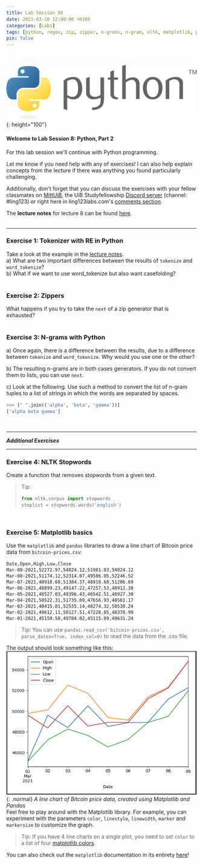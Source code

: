```yaml
---
title: Lab Session 08
date: 2021-03-10 12:00:00 +0100
categories: [Labs]
tags: [python, regex, zip, zipper, n-grams, n-gram, nltk, matplotlib, plot, generator, tokenization, tokenize]
pin: false
---
```


<br>

![Python Logo](/assets/img/lab-post-07/python-logo.png){: height="100"}

#### Welcome to Lab Session 8:  Python, Part 2 <br>

For this lab session we'll continue with Python programming. <br>

Let me know if you need help with any of exercises! I can also help explain concepts from the lecture if there was
anything you found particularly challenging. <br>

Additionally, don't forget that you can discuss the exercises with your fellow classmates on
[MittUiB](https://mitt.uib.no/courses/27100/discussion_topics),
the UiB Studyfellowship [Discord server](https://discord.gg/sXgmWQ2G) (channel: #ling123) or right here in
ling123labs.com's [comments section](#post-extend-wrapper).


The **lecture notes** for lecture 8 can be found
[here](https://lingkurs.h.uib.no/webroot/index.php?page=python/zip&lang=en&course=ling123).
<br>
<br>

---

### Exercise 1: Tokenizer with RE in Python <br>
Take a look at the example in the
[lecture notes](https://lingkurs.h.uib.no/webroot/index.php?page=python/tokenize&lang=en&course=ling123). <br>
a) What are two important differences between the results of `tokenize` and `word_tokenize`? <br>
b) What if we want to use word_tokenize but also want casefolding? <br>
<br>


### Exercise 2: Zippers <br>
What happens if you try to take the `next` of a zip generator that is exhausted? <br>
<br>


### Exercise 3: N-grams with Python <br>
a) Once again, there is a difference between the results, due to a difference between `tokenize` and `word_tokenize`.
Why would you use one or the other? <br>

b) The resulting n-grams are in both cases generators. If you do not convert them to lists, you can use `next`. <br>

c) Look at the following. Use such a method to convert the list of n-gram tuples to a list of strings in which the
words are separated by spaces. <br>
```Python
>>> [" ".join(('alpha', 'beta', 'gamma'))]
['alpha beta gamma']
```

<br>



---

***Additional Exercises***

---


### Exercise 4: NLTK Stopwords
Create a function that removes stopwords from a given text. <br>
> Tip:
> ```python
> from nltk.corpus import stopwords
> stoplist = stopwords.words('english')
> ```

<br>

### Exercise 5: Matplotlib basics
Use the `matplotlib` and `pandas` libraries to draw a line chart of Bitcoin price data from `bitcoin-prices.csv`:

```text
Date,Open,High,Low,Close
Mar-09-2021,52272.97,54824.12,51981.83,54824.12
Mar-08-2021,51174.12,52314.07,49506.05,52246.52
Mar-07-2021,48918.68,51384.37,48918.68,51206.69
Mar-06-2021,48899.23,49147.22,47257.53,48912.38
Mar-05-2021,48527.03,49396.43,46542.51,48927.30
Mar-04-2021,50522.31,51735.09,47656.93,48561.17
Mar-03-2021,48415.81,52535.14,48274.32,50538.24
Mar-02-2021,49612.11,50127.51,47228.85,48378.99
Mar-01-2021,45159.50,49784.02,45115.09,49631.24
```

> Tip:
> You can use `pandas.read_csv('bitcoin-prices.csv', parse_dates=True, index_col=0)` to read the data from the .csv file.

The output should look something like this:
![A line chart of Bitcoin price data](/assets/img/lab-post-08/ex-08-output.png){: .normal}
_A line chart of Bitcoin price data, created using Matplotlib and Pandas_
<br>
Feel free to play around with the Matplotlib library. For example, you can experiment with the parameters
`color`, `linestyle`, `linewidth`, `marker` and `markersize` to customize the graph.
> Tip: If you have 4 line charts on a single plot, you need to set `color` to a list of four
> [matplotlib colors](https://matplotlib.org/3.1.0/gallery/color/named_colors.html).

You can also check out the `matplotlib` documentation in its entirety [here](https://matplotlib.org/)!
